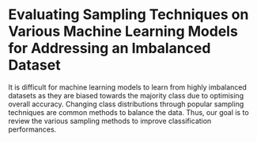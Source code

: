 # Evaluating Sampling Techniques on Various Machine Learning Models for Addressing an Imbalanced Dataset
It is difficult for machine learning models to learn from highly imbalanced datasets as they are biased towards the majority class due to optimising overall accuracy. Changing class distributions through popular sampling techniques are common methods to balance the data. Thus, our goal is to review the various sampling methods to improve classification performances.
